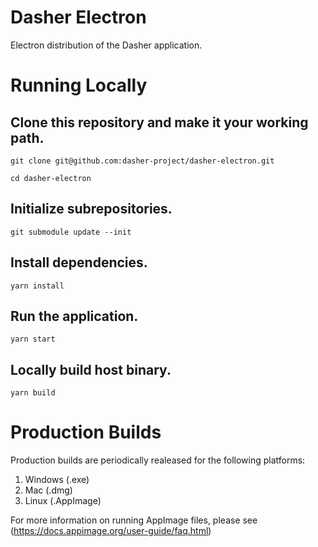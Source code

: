 # Dasher Electron

Electron distribution of the Dasher application.

# Running Locally

## Clone this repository and make it your working path.
`git clone git@github.com:dasher-project/dasher-electron.git`

`cd dasher-electron`

## Initialize subrepositories.
`git submodule update --init`

## Install dependencies.
`yarn install`

## Run the application.
`yarn start`

## Locally build host binary.

`yarn build`

# Production Builds

Production builds are periodically realeased for the following platforms:

1. Windows (.exe)
2. Mac (.dmg)
3. Linux (.AppImage)

For more information on running AppImage files, please see (https://docs.appimage.org/user-guide/faq.html)
